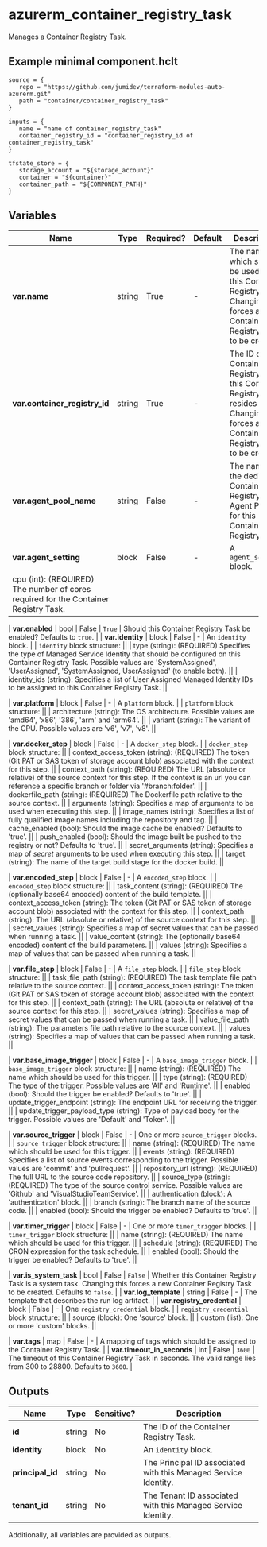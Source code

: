 # azurerm_container_registry_task

Manages a Container Registry Task.

## Example minimal component.hclt

```hcl
source = {
   repo = "https://github.com/jumidev/terraform-modules-auto-azurerm.git" 
   path = "container/container_registry_task" 
}

inputs = {
   name = "name of container_registry_task" 
   container_registry_id = "container_registry_id of container_registry_task" 
}

tfstate_store = {
   storage_account = "${storage_account}" 
   container = "${container}" 
   container_path = "${COMPONENT_PATH}" 
}

```

## Variables

| Name | Type | Required? |  Default  |  Description |
| ---- | ---- | --------- |  ----------- | ----------- |
| **var.name** | string | True | -  |  The name which should be used for this Container Registry Task. Changing this forces a new Container Registry Task to be created. | 
| **var.container_registry_id** | string | True | -  |  The ID of the Container Registry that this Container Registry Task resides in. Changing this forces a new Container Registry Task to be created. | 
| **var.agent_pool_name** | string | False | -  |  The name of the dedicated Container Registry Agent Pool for this Container Registry Task. | 
| **var.agent_setting** | block | False | -  |  A `agent_setting` block. | | `agent_setting` block structure: || 
|   cpu (int): (REQUIRED) The number of cores required for the Container Registry Task. ||

| **var.enabled** | bool | False | `True`  |  Should this Container Registry Task be enabled? Defaults to `true`. | 
| **var.identity** | block | False | -  |  An `identity` block. | | `identity` block structure: || 
|   type (string): (REQUIRED) Specifies the type of Managed Service Identity that should be configured on this Container Registry Task. Possible values are 'SystemAssigned', 'UserAssigned', 'SystemAssigned, UserAssigned' (to enable both). ||
|   identity_ids (string): Specifies a list of User Assigned Managed Identity IDs to be assigned to this Container Registry Task. ||

| **var.platform** | block | False | -  |  A `platform` block. | | `platform` block structure: || 
|   architecture (string): The OS architecture. Possible values are 'amd64', 'x86', '386', 'arm' and 'arm64'. ||
|   variant (string): The variant of the CPU. Possible values are 'v6', 'v7', 'v8'. ||

| **var.docker_step** | block | False | -  |  A `docker_step` block. | | `docker_step` block structure: || 
|   context_access_token (string): (REQUIRED) The token (Git PAT or SAS token of storage account blob) associated with the context for this step. ||
|   context_path (string): (REQUIRED) The URL (absolute or relative) of the source context for this step. If the context is an url you can reference a specific branch or folder via '#branch:folder'. ||
|   dockerfile_path (string): (REQUIRED) The Dockerfile path relative to the source context. ||
|   arguments (string): Specifies a map of arguments to be used when executing this step. ||
|   image_names (string): Specifies a list of fully qualified image names including the repository and tag. ||
|   cache_enabled (bool): Should the image cache be enabled? Defaults to 'true'. ||
|   push_enabled (bool): Should the image built be pushed to the registry or not? Defaults to 'true'. ||
|   secret_arguments (string): Specifies a map of *secret* arguments to be used when executing this step. ||
|   target (string): The name of the target build stage for the docker build. ||

| **var.encoded_step** | block | False | -  |  A `encoded_step` block. | | `encoded_step` block structure: || 
|   task_content (string): (REQUIRED) The (optionally base64 encoded) content of the build template. ||
|   context_access_token (string): The token (Git PAT or SAS token of storage account blob) associated with the context for this step. ||
|   context_path (string): The URL (absolute or relative) of the source context for this step. ||
|   secret_values (string): Specifies a map of secret values that can be passed when running a task. ||
|   value_content (string): The (optionally base64 encoded) content of the build parameters. ||
|   values (string): Specifies a map of values that can be passed when running a task. ||

| **var.file_step** | block | False | -  |  A `file_step` block. | | `file_step` block structure: || 
|   task_file_path (string): (REQUIRED) The task template file path relative to the source context. ||
|   context_access_token (string): The token (Git PAT or SAS token of storage account blob) associated with the context for this step. ||
|   context_path (string): The URL (absolute or relative) of the source context for this step. ||
|   secret_values (string): Specifies a map of secret values that can be passed when running a task. ||
|   value_file_path (string): The parameters file path relative to the source context. ||
|   values (string): Specifies a map of values that can be passed when running a task. ||

| **var.base_image_trigger** | block | False | -  |  A `base_image_trigger` block. | | `base_image_trigger` block structure: || 
|   name (string): (REQUIRED) The name which should be used for this trigger. ||
|   type (string): (REQUIRED) The type of the trigger. Possible values are 'All' and 'Runtime'. ||
|   enabled (bool): Should the trigger be enabled? Defaults to 'true'. ||
|   update_trigger_endpoint (string): The endpoint URL for receiving the trigger. ||
|   update_trigger_payload_type (string): Type of payload body for the trigger. Possible values are 'Default' and 'Token'. ||

| **var.source_trigger** | block | False | -  |  One or more `source_trigger` blocks. | | `source_trigger` block structure: || 
|   name (string): (REQUIRED) The name which should be used for this trigger. ||
|   events (string): (REQUIRED) Specifies a list of source events corresponding to the trigger. Possible values are 'commit' and 'pullrequest'. ||
|   repository_url (string): (REQUIRED) The full URL to the source code repository. ||
|   source_type (string): (REQUIRED) The type of the source control service. Possible values are 'Github' and 'VisualStudioTeamService'. ||
|   authentication (block): A 'authentication' block. ||
|   branch (string): The branch name of the source code. ||
|   enabled (bool): Should the trigger be enabled? Defaults to 'true'. ||

| **var.timer_trigger** | block | False | -  |  One or more `timer_trigger` blocks. | | `timer_trigger` block structure: || 
|   name (string): (REQUIRED) The name which should be used for this trigger. ||
|   schedule (string): (REQUIRED) The CRON expression for the task schedule. ||
|   enabled (bool): Should the trigger be enabled? Defaults to 'true'. ||

| **var.is_system_task** | bool | False | `False`  |  Whether this Container Registry Task is a system task. Changing this forces a new Container Registry Task to be created. Defaults to `false`. | 
| **var.log_template** | string | False | -  |  The template that describes the run log artifact. | 
| **var.registry_credential** | block | False | -  |  One `registry_credential` block. | | `registry_credential` block structure: || 
|   source (block): One 'source' block. ||
|   custom (list): One or more 'custom' blocks. ||

| **var.tags** | map | False | -  |  A mapping of tags which should be assigned to the Container Registry Task. | 
| **var.timeout_in_seconds** | int | False | `3600`  |  The timeout of this Container Registry Task in seconds. The valid range lies from 300 to 28800. Defaults to `3600`. | 



## Outputs

| Name | Type | Sensitive? | Description |
| ---- | ---- | --------- | --------- |
| **id** | string | No  | The ID of the Container Registry Task. | 
| **identity** | block | No  | An `identity` block. | 
| **principal_id** | string | No  | The Principal ID associated with this Managed Service Identity. | 
| **tenant_id** | string | No  | The Tenant ID associated with this Managed Service Identity. | 

Additionally, all variables are provided as outputs.
